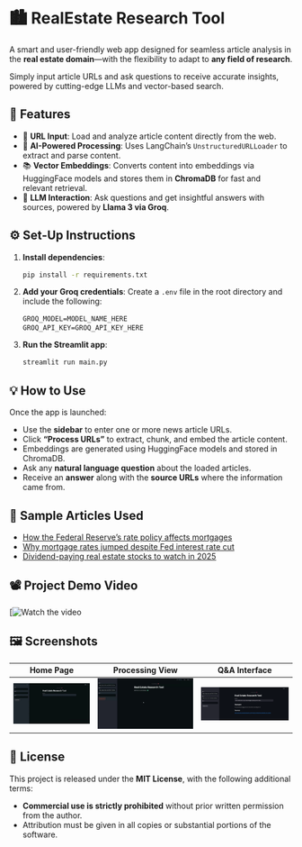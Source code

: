 # 🏙️ **RealEstate Research Tool**

A smart and user-friendly web app designed for seamless article analysis in the **real estate domain**—with the flexibility to adapt to **any field of research**.

Simply input article URLs and ask questions to receive accurate insights, powered by cutting-edge LLMs and vector-based search.




## 🚀 Features

* 🔗 **URL Input**: Load and analyze article content directly from the web.
* 🧠 **AI-Powered Processing**: Uses LangChain’s `UnstructuredURLLoader` to extract and parse content.
* 📚 **Vector Embeddings**: Converts content into embeddings via HuggingFace models and stores them in **ChromaDB** for fast and relevant retrieval.
* 💬 **LLM Interaction**: Ask questions and get insightful answers with sources, powered by **Llama 3 via Groq**.



## ⚙️ Set-Up Instructions

1. **Install dependencies**:

   ```bash
   pip install -r requirements.txt
   ```

2. **Add your Groq credentials**:
   Create a `.env` file in the root directory and include the following:

   ```env
   GROQ_MODEL=MODEL_NAME_HERE
   GROQ_API_KEY=GROQ_API_KEY_HERE
   ```

3. **Run the Streamlit app**:

   ```bash
   streamlit run main.py
   ```



## 💡 How to Use

Once the app is launched:

* Use the **sidebar** to enter one or more news article URLs.
* Click **“Process URLs”** to extract, chunk, and embed the article content.
* Embeddings are generated using HuggingFace models and stored in ChromaDB.
* Ask any **natural language question** about the loaded articles.
* Receive an **answer** along with the **source URLs** where the information came from.



## 📰 Sample Articles Used

* [How the Federal Reserve’s rate policy affects mortgages](https://www.cnbc.com/2024/12/21/how-the-federal-reserves-rate-policy-affects-mortgages.html)
* [Why mortgage rates jumped despite Fed interest rate cut](https://www.cnbc.com/2024/12/20/why-mortgage-rates-jumped-despite-fed-interest-rate-cut.html)
* [Dividend-paying real estate stocks to watch in 2025](https://www.cnbc.com/2024/12/17/wall-street-sees-upside-in-2025-for-these-dividend-paying-real-estate-stocks.html)



## 📽️ Project Demo Video

[![Watch the video](https://github.com/Rohesen/real-estate-tool-using-rag/blob/main/project_video.gif)



## 🖼️ Screenshots

| Home Page                          | Processing View                          | Q\&A Interface                   |
| ---------------------------------- | ---------------------------------------- | -------------------------------- |
| ![Home](resources/HomePage.png) | ![Processing](resources/ProcessingPage.png) | ![QA](resources/QnAPage.png) |



## 📄 License

This project is released under the **MIT License**, with the following additional terms:

* **Commercial use is strictly prohibited** without prior written permission from the author.
* Attribution must be given in all copies or substantial portions of the software.

